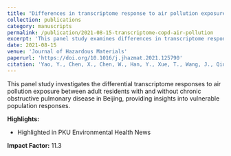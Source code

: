 ```yaml
---
title: "Differences in transcriptome response to air pollution exposure between adult residents with and without chronic obstructive pulmonary disease in Beijing: A panel study"
collection: publications
category: manuscripts
permalink: /publication/2021-08-15-transcriptome-copd-air-pollution
excerpt: 'This panel study examines differences in transcriptome response to air pollution between residents with and without COPD in Beijing.'
date: 2021-08-15
venue: 'Journal of Hazardous Materials'
paperurl: 'https://doi.org/10.1016/j.jhazmat.2021.125790'
citation: 'Yao, Y., Chen, X., Chen, W., Han, Y., Xue, T., Wang, J., Qiu, X., Que, C., Zheng, M., & Zhu, T. (2021). Differences in transcriptome response to air pollution exposure between adult residents with and without chronic obstructive pulmonary disease in Beijing: A panel study. <i>Journal of Hazardous Materials</i>, 416, 125790.'
---
```


This panel study investigates the differential transcriptome responses to air pollution exposure between adult residents with and without chronic obstructive pulmonary disease in Beijing, providing insights into vulnerable population responses.

**Highlights:**
- Highlighted in PKU Environmental Health News

**Impact Factor:** 11.3
